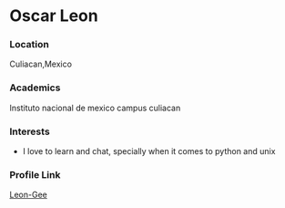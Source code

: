 # Oscar Leon

### Location

Culiacan,Mexico

### Academics

Instituto nacional de mexico campus culiacan

### Interests

- I love to learn and chat, specially when it comes to python and unix

### Profile Link

[Leon-Gee](https://github.com/Leon-Gee/)
